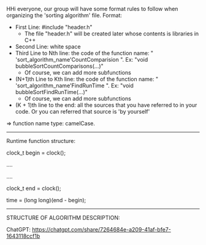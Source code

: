 HHi everyone, our group will have some format rules to follow when organizing the 'sorting algorithm' file.
Format:
- First Line: #include "header.h"
    + The file "header.h" will be created later whose contents is libraries in C++
- Second Line: white space
- Third Line to Nth line: the code of the function name: " 'sort_algorithm_name'CountComparision ". Ex: "void bubbleSortCountComparisons(...)"
    + Of course, we can add more subfunctions
- (N+1)th Line to Kth line: the code of the function name: " 'sort_algorithm_name'FindRunTime ". Ex: "void bubbleSortFindRunTime(...)"
    + Of course, we can add more subfunctions
- (K + 1)th line to the end: all the sources that you have referred to in your code. Or you can referred that source is 'by yourself'


=> function name type: camelCase.

--------------------------------------------------------------------------------------------------------------------------------------------------------------------


Runtime function structure:

clock_t begin = clock();

....

....

clock_t end = clock();

time = (long long)(end - begin);

--------------------------------------------------------------------------------------------------------------------------------------------------------------------

STRUCTURE OF ALGORITHM DESCRIPTION:

ChatGPT: https://chatgpt.com/share/7264684e-a209-41af-bfe7-1643118ccf1b
